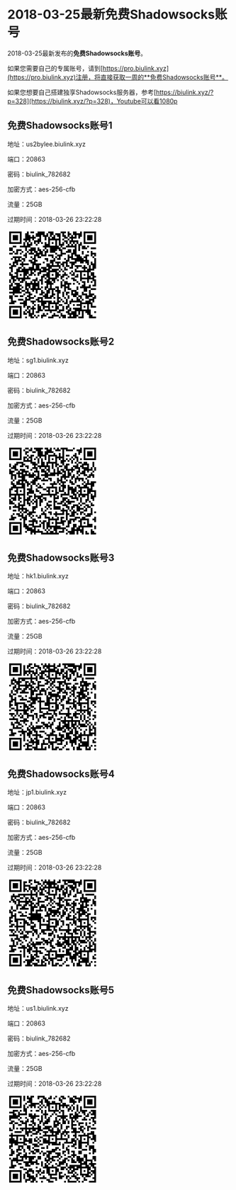 # 2018-03-25最新**免费Shadowsocks账号**

2018-03-25最新发布的**免费Shadowsocks账号**。

如果您需要自己的专属账号，请到[https://pro.biulink.xyz](https://pro.biulink.xyz)注册，将直接获取一周的**免费Shadowsocks账号**。

如果您想要自己搭建独享Shadowsocks服务器，参考[https://biulink.xyz/?p=328](https://biulink.xyz/?p=328)，Youtube可以看1080p

## 免费Shadowsocks账号1

地址：us2bylee.biulink.xyz

端口：20863

密码：biulink_782682

加密方式：aes-256-cfb

流量：25GB

过期时间：2018-03-26 23:22:28

![免费Shadowsocks账号](../qrcode/05c67bd6-d738-4baf-8cd3-a12a6ee7b13d.png)

## 免费Shadowsocks账号2

地址：sg1.biulink.xyz

端口：20863

密码：biulink_782682

加密方式：aes-256-cfb

流量：25GB

过期时间：2018-03-26 23:22:28

![免费Shadowsocks账号](../qrcode/994e1178-65da-4c6a-9314-74b3f54e94f5.png)

## 免费Shadowsocks账号3

地址：hk1.biulink.xyz

端口：20863

密码：biulink_782682

加密方式：aes-256-cfb

流量：25GB

过期时间：2018-03-26 23:22:28

![免费Shadowsocks账号](../qrcode/4cf69f24-2979-41b1-9015-01394460012f.png)

## 免费Shadowsocks账号4

地址：jp1.biulink.xyz

端口：20863

密码：biulink_782682

加密方式：aes-256-cfb

流量：25GB

过期时间：2018-03-26 23:22:28

![免费Shadowsocks账号](../qrcode/fadc6539-a644-4c0b-9648-07f64d0e247a.png)

## 免费Shadowsocks账号5

地址：us1.biulink.xyz

端口：20863

密码：biulink_782682

加密方式：aes-256-cfb

流量：25GB

过期时间：2018-03-26 23:22:28

![免费Shadowsocks账号](../qrcode/9d078b4d-5167-4d29-b252-12e4368ab889.png)

